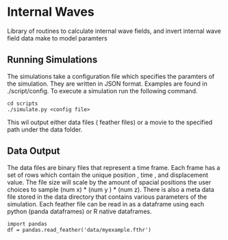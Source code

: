 # Internal Waves
Library of routines to calculate internal wave fields, and invert internal wave field data make to model paramters

## Running Simulations
The simulations take a configuration file which specifies the paramters of the simulation. They are written in JSON format. Examples are found in ./script/config. 
To execute a simulation run the following command. 
```
cd scripts
./simulate.py <config file>
```
This wil output either data files ( feather files) or a movie to the specified path under the data folder.

## Data Output
The data files are binary files that represent a time frame. Each frame has a set of rows which contain the unique position , time , and displacement value. The file size will scale by the amount of spacial positions the user choices to sample (num x) * (num y ) * (num z). There is also a meta data file stored in the data directory that contains various parameters of the simulation. Each feather file can be read in as a dataframe using each python (panda dataframes) or R native dataframes.

```
import pandas 
df = pandas.read_feather('data/myexample.fthr')
```


